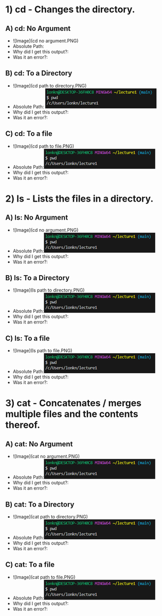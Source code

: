 # 1) cd - Changes the directory. 
## A) cd: No Argument
* ![Image](cd no argument.PNG) 
* Absolute Path:
* Why did I get this output?:
* Was it an error?:
## B) cd: To a Directory
* ![Image](cd path to directory.PNG) 
* Absolute Path: ![Image](absolutepath.PNG)
* Why did I get this output?:
* Was it an error?:
## C) cd: To a file
* ![Image](cd path to file.PNG) 
* Absolute Path:![Image](absolutepath.PNG)
* Why did I get this output?:
* Was it an error?:

# 2) ls - Lists the files in a directory.
## A) ls: No Argument
* ![Image](cd no argument.PNG) 
* Absolute Path:![Image](absolutepath.PNG)
* Why did I get this output?:
* Was it an error?:
## B) ls: To a Directory
* ![Image](ls path to directory.PNG) 
* Absolute Path:![Image](absolutepath.PNG)
* Why did I get this output?:
* Was it an error?:
## C) ls: To a file
* ![Image](ls path to file.PNG) 
* Absolute Path:![Image](absolutepath.PNG)
* Why did I get this output?:
* Was it an error?:

# 3) cat - Concatenates / merges multiple files and the contents thereof.
## A) cat: No Argument
* ![Image](cat no argument.PNG) 
* Absolute Path:![Image](absolutepath.PNG)
* Why did I get this output?:
* Was it an error?:
## B) cat: To a Directory
* ![Image](cat path to directory.PNG) 
* Absolute Path:![Image](absolutepath.PNG)
* Why did I get this output?:
* Was it an error?:
## C) cat: To a file
* ![Image](cat path to file.PNG) 
* Absolute Path:![Image](absolutepath.PNG)
* Why did I get this output?:
* Was it an error?:
